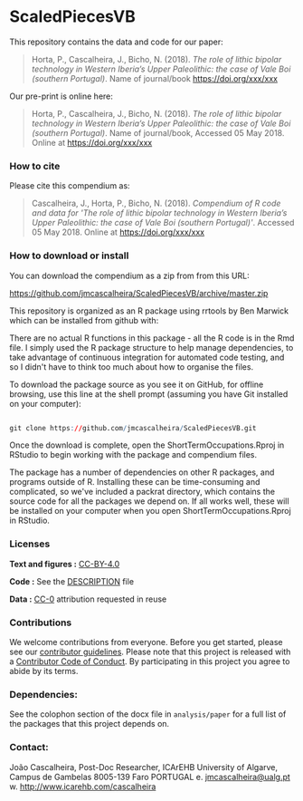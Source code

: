
<!-- README.md is generated from README.Rmd. Please edit that file -->
ScaledPiecesVB
==============

This repository contains the data and code for our paper:

> Horta, P., Cascalheira, J., Bicho, N. (2018). *The role of lithic bipolar technology in Western Iberia’s Upper Paleolithic: the case of Vale Boi (southern Portugal)*. Name of journal/book <https://doi.org/xxx/xxx>

Our pre-print is online here:

> Horta, P., Cascalheira, J., Bicho, N. (2018). *The role of lithic bipolar technology in Western Iberia’s Upper Paleolithic: the case of Vale Boi (southern Portugal)*. Name of journal/book, Accessed 05 May 2018. Online at <https://doi.org/xxx/xxx>

### How to cite

Please cite this compendium as:

> Cascalheira, J., Horta, P., Bicho, N. (2018). *Compendium of R code and data for 'The role of lithic bipolar technology in Western Iberia’s Upper Paleolithic: the case of Vale Boi (southern Portugal)'*. Accessed 05 May 2018. Online at <https://doi.org/xxx/xxx>

### How to download or install

You can download the compendium as a zip from from this URL:

<https://github.com/jmcascalheira/ScaledPiecesVB/archive/master.zip>

This repository is organized as an R package using rrtools by Ben Marwick which can be installed from github with:

There are no actual R functions in this package - all the R code is in the Rmd file. I simply used the R package structure to help manage dependencies, to take advantage of continuous integration for automated code testing, and so I didn't have to think too much about how to organise the files.

To download the package source as you see it on GitHub, for offline browsing, use this line at the shell prompt (assuming you have Git installed on your computer):

``` r

git clone https://github.com/jmcascalheira/ScaledPiecesVB.git
```

Once the download is complete, open the ShortTermOccupations.Rproj in RStudio to begin working with the package and compendium files.

The package has a number of dependencies on other R packages, and programs outside of R. Installing these can be time-consuming and complicated, so we've included a packrat directory, which contains the source code for all the packages we depend on. If all works well, these will be installed on your computer when you open ShortTermOccupations.Rproj in RStudio.

### Licenses

**Text and figures :** [CC-BY-4.0](http://creativecommons.org/licenses/by/4.0/)

**Code :** See the [DESCRIPTION](DESCRIPTION) file

**Data :** [CC-0](http://creativecommons.org/publicdomain/zero/1.0/) attribution requested in reuse

### Contributions

We welcome contributions from everyone. Before you get started, please see our [contributor guidelines](CONTRIBUTING.md). Please note that this project is released with a [Contributor Code of Conduct](CONDUCT.md). By participating in this project you agree to abide by its terms.

### Dependencies:

See the colophon section of the docx file in `analysis/paper` for a full list of the packages that this project depends on.

### Contact:

João Cascalheira, Post-Doc Researcher, ICArEHB University of Algarve, Campus de Gambelas 8005-139 Faro PORTUGAL e. <jmcascalheira@ualg.pt> w. <http://www.icarehb.com/cascalheira>
